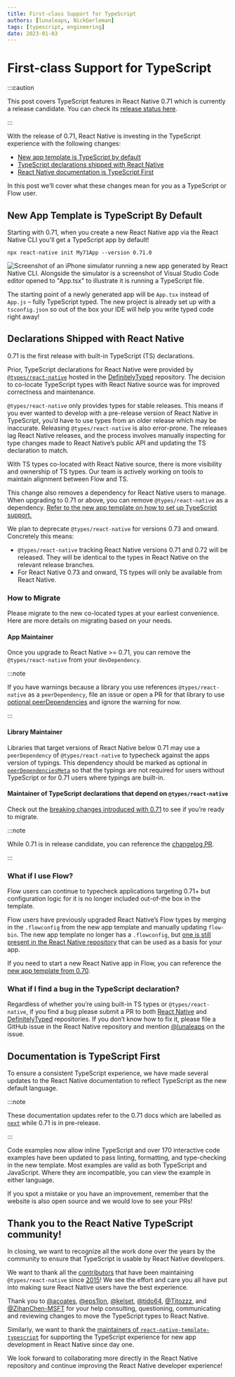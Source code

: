 ```yaml
---
title: First-class Support for TypeScript
authors: [lunaleaps, NickGerleman]
tags: [typescript, engineering]
date: 2023-01-03
---
```


# First-class Support for TypeScript

:::caution

This post covers TypeScript features in React Native 0.71 which is currently a release candidate. You can check its [release status here](https://github.com/reactwg/react-native-releases/discussions/41?sort=new#discussion-4499027).

:::

With the release of 0.71, React Native is investing in the TypeScript experience with the following changes:

- [New app template is TypeScript by default](/blog/2023/01/03/typescript-first#new-app-template-is-typescript-by-default)
- [TypeScript declarations shipped with React Native](/blog/2023/01/03/typescript-first#declarations-shipped-with-react-native)
- [React Native documentation is TypeScript First](/blog/2023/01/03/typescript-first#documentation-is-typescript-first)

In this post we’ll cover what these changes mean for you as a TypeScript or Flow user.

<!--truncate-->

## New App Template is TypeScript By Default

Starting with 0.71, when you create a new React Native app via the React Native CLI you'll get a TypeScript app by default!

```shell
npx react-native init My71App --version 0.71.0
```

![Screenshot of an iPhone simulator running a new app generated by React Native CLI. Alongside the simulator is a screenshot of Visual Studio Code editor opened to "App.tsx" to illustrate it is running a TypeScript file.](/blog/assets/typescript-first-new-app.png)

The starting point of a newly generated app will be `App.tsx` instead of `App.js` – fully TypeScript typed. The new project is already set up with a `tsconfig.json` so out of the box your IDE will help you write typed code right away!

## Declarations Shipped with React Native

0.71 is the first release with built-in TypeScript (TS) declarations.

Prior, TypeScript declarations for React Native were provided by [`@types/react-native`](https://www.npmjs.com/package/@types/react-native) hosted in the [DefinitelyTyped](https://github.com/DefinitelyTyped/DefinitelyTyped) repository. The decision to co-locate TypeScript types with React Native source was for improved correctness and maintenance.

`@types/react-native` only provides types for stable releases. This means if you ever wanted to develop with a pre-release version of React Native in TypeScript, you’d have to use types from an older release which may be inaccurate. Releasing `@types/react-native` is also error-prone. The releases lag React Native releases, and the process involves manually inspecting for type changes made to React Native’s public API and updating the TS declaration to match.

With TS types co-located with React Native source, there is more visibility and ownership of TS types. Our team is actively working on tools to maintain alignment between Flow and TS.

This change also removes a dependency for React Native users to manage. When upgrading to 0.71 or above, you can remove `@types/react-native` as a dependency. [Refer to the new app template on how to set up TypeScript support.](https://github.com/facebook/react-native/blob/main/template/tsconfig.json)

We plan to deprecate `@types/react-native` for versions 0.73 and onward. Concretely this means:

- `@types/react-native` tracking React Native versions 0.71 and 0.72 will be released. They will be identical to the types in React Native on the relevant release branches.
- For React Native 0.73 and onward, TS types will only be available from React Native.

### How to Migrate

Please migrate to the new co-located types at your earliest convenience. Here are more details on migrating based on your needs.

#### App Maintainer

Once you upgrade to React Native >= 0.71, you can remove the `@types/react-native` from your `devDependency`.

:::note

If you have warnings because a library you use references `@types/react-native` as a `peerDependency`, file an issue or open a PR for that library to use [optional peerDependencies](https://docs.npmjs.com/cli/v7/configuring-npm/package-json#peerdependenciesmeta) and ignore the warning for now.

:::

#### Library Maintainer

Libraries that target versions of React Native below 0.71 may use a `peerDependency` of `@types/react-native` to typecheck against the apps version of typings. This dependency should be marked as optional in [`peerDependenciesMeta`](https://docs.npmjs.com/cli/v7/configuring-npm/package-json#peerdependenciesmeta) so that the typings are not required for users without TypeScript or for 0.71 users where typings are built-in.

#### Maintainer of TypeScript declarations that depend on `@types/react-native`

Check out the [breaking changes introduced with 0.71](https://github.com/facebook/react-native/blob/main/CHANGELOG.md) to see if you’re ready to migrate.

:::note

While 0.71 is in release candidate, you can reference the [changelog PR](https://github.com/facebook/react-native/pull/35200/files).

:::

### What if I use Flow?

Flow users can continue to typecheck applications targeting 0.71+ but configuration logic for it is no longer included out-of-the box in the template.

Flow users have previously upgraded React Native’s Flow types by merging in the `.flowconfig` from the new app template and manually updating `flow-bin`. The new app template no longer has a `.flowconfig`, but [one is still present in the React Native repository](https://github.com/facebook/react-native/blob/main/.flowconfig) that can be used as a basis for your app.

If you need to start a new React Native app in Flow, you can reference the [new app template from 0.70](https://github.com/facebook/react-native/tree/0.70-stable/template).

### What if I find a bug in the TypeScript declaration?

Regardless of whether you’re using built-in TS types or `@types/react-native`, if you find a bug please submit a PR to both [React Native](https://github.com/facebook/react-native) and [DefinitelyTyped](https://github.com/DefinitelyTyped/DefinitelyTyped) repositories. If you don’t know how to fix it, please file a GitHub issue in the React Native repository and mention [@lunaleaps](https://github.com/lunaleaps) on the issue.

## Documentation is TypeScript First

To ensure a consistent TypeScript experience, we have made several updates to the React Native documentation to reflect TypeScript as the new default language.

:::note

These documentation updates refer to the 0.71 docs which are labelled as [`next`](/docs/next/getting-started) while 0.71 is in pre-release.

:::

Code examples now allow inline TypeScript and over 170 interactive code examples have been updated to pass linting, formatting, and type-checking in the new template. Most examples are valid as both TypeScript and JavaScript. Where they are incompatible, you can view the example in either language.

If you spot a mistake or you have an improvement, remember that the website is also open source and we would love to see your PRs!

## Thank you to the React Native TypeScript community!

In closing, we want to recognize all the work done over the years by the community to ensure that TypeScript is usable by React Native developers.

We want to thank all the [contributors](https://github.com/DefinitelyTyped/DefinitelyTyped/blob/master/types/react-native/index.d.ts#L3) that have been maintaining `@types/react-native` since [2015](https://github.com/DefinitelyTyped/DefinitelyTyped/commit/efce0c25ec532a4651859f10eda49e97a5716a42)! We see the effort and care you all have put into making sure React Native users have the best experience.

Thank you to [@acoates](https://github.com/acoates), [@eps1lon](https://github.com/eps1lon), [@kelset](https://github.com/kelset), [@tido64](https://github.com/tido64), [@Titozzz](https://github.com/Titozzz), and [@ZihanChen-MSFT](https://github.com/ZihanChen-MSFT) for your help consulting, questioning, communicating and reviewing changes to move the TypeScript types to React Native.

Similarly, we want to thank the [maintainers of `react-native-template-typescript`](https://github.com/react-native-community/react-native-template-typescript/graphs/contributors) for supporting the TypeScript experience for new app development in React Native since day one.

We look forward to collaborating more directly in the React Native repository and continue improving the React Native developer experience!

